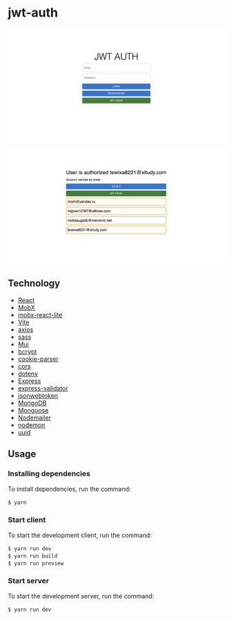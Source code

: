 # jwt-auth

![Alt text](screenshots/jwt-main-screen.png?raw=true "Optional Title")
![Alt text](screenshots/jwt-second-screen.png?raw=true "Optional Title")

## Technology
- [React](https://reactjs.org/)
- [MobX](https://mobx.js.org/README.html)
- [mobx-react-lite](https://github.com/mobxjs/mobx-react-lite)
- [Vite](https://vitejs.dev/)
- [axios](https://github.com/axios/axios)
- [sass](https://sass-lang.com/)
- [Mui](https://mui.com/)
- [bcrypt](https://github.com/kelektiv/node.bcrypt.js#readme)
- [cookie-parser](https://github.com/expressjs/cookie-parser#readme)
- [cors](https://github.com/expressjs/cors#readme)
- [dotenv](https://github.com/motdotla/dotenv)
- [Express](https://expressjs.com/)
- [express-validator](https://express-validator.github.io/docs/)
- [jsonwebtoken](https://github.com/auth0/node-jsonwebtoken#readme)
- [MongoDB](https://www.mongodb.com/)
- [Mongoose](https://mongoosejs.com/)
- [Nodemailer](https://nodemailer.com/about/)
- [nodemon](https://nodemon.io/)
- [uuid](https://github.com/uuidjs/uuid#readme)

## Usage
### Installing dependencies
To install dependencies, run the command:
```sh
$ yarn
```

### Start client
To start the development client, run the command:
```sh
$ yarn run dev
$ yarn run build
$ yarn run preview
```
### Start server
To start the development server, run the command:
```sh
$ yarn run dev
```
